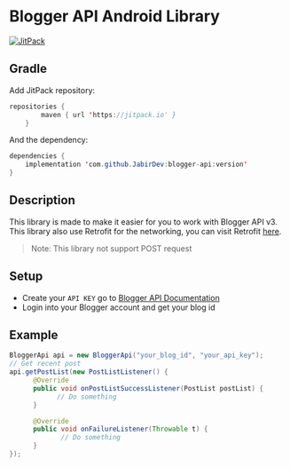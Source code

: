 Blogger API Android Library
=========================================
[![JitPack](https://jitpack.io/v/JabirDev/blogger-api.svg)](https://jitpack.io/#JabirDev/blogger-api)

## Gradle
Add JitPack repository:
```java
repositories {
        maven { url 'https://jitpack.io' }
    }
```
And the dependency:
```java
dependencies {
    implementation 'com.github.JabirDev:blogger-api:version'
}
```

## Description

This library is made to make it easier for you to work with Blogger API v3.  This library also use Retrofit for the networking, you can visit Retrofit [here](https://github.com/square/retrofit).
>Note: This library not support POST request

## Setup

* Create your `API KEY` go to [Blogger API Documentation](https://developers.google.com/blogger/docs/3.0/using)
* Login into your Blogger account and get your blog id

## Example

```java
BloggerApi api = new BloggerApi("your_blog_id", "your_api_key");
// Get recent post
api.getPostList(new PostListListener() {
      @Override
      public void onPostListSuccessListener(PostList postList) {
            // Do something
      }

      @Override
      public void onFailureListener(Throwable t) {
             // Do something
      }
});
```
